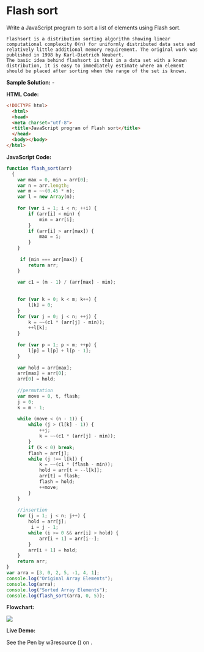 # Flash sort

Write a JavaScript program to sort a list of elements using Flash sort.

```
Flashsort is a distribution sorting algorithm showing linear computational complexity O(n) for uniformly distributed data sets and relatively little additional memory requirement. The original work was published in 1998 by Karl-Dietrich Neubert. 
The basic idea behind flashsort is that in a data set with a known distribution, it is easy to immediately estimate where an element should be placed after sorting when the range of the set is known.
```

**Sample Solution:** -

**HTML Code:**

```html
<!DOCTYPE html>
  <html>
  <head>
  <meta charset="utf-8">
  <title>JavaScript program of Flash sort</title>
  </head>
  <body></body>
</html>

```

**JavaScript Code:**

```js
function flash_sort(arr) 
  {
    var max = 0, min = arr[0];
    var n = arr.length;
    var m = ~~(0.45 * n);
    var l = new Array(m);
 
    for (var i = 1; i < n; ++i) {
        if (arr[i] < min) {
            min = arr[i];
        }
        if (arr[i] > arr[max]) {
            max = i;
        }
    }
 
     if (min === arr[max]) {
        return arr;
    }
 
    var c1 = (m - 1) / (arr[max] - min);
 
 
    for (var k = 0; k < m; k++) {
        l[k] = 0;
    }
    for (var j = 0; j < n; ++j) {
        k = ~~(c1 * (arr[j] - min));
        ++l[k];
    }
 
    for (var p = 1; p < m; ++p) {
        l[p] = l[p] + l[p - 1];
    }
 
    var hold = arr[max];
    arr[max] = arr[0];
    arr[0] = hold;
 
    //permutation
    var move = 0, t, flash;
    j = 0; 
    k = m - 1;
  
    while (move < (n - 1)) {
        while (j > (l[k] - 1)) {
            ++j;
            k = ~~(c1 * (arr[j] - min));
        }
        if (k < 0) break;
        flash = arr[j];
        while (j !== l[k]) {
            k = ~~(c1 * (flash - min));
            hold = arr[t = --l[k]];
            arr[t] = flash;
            flash = hold;
            ++move;
        }
    }
 
    //insertion
    for (j = 1; j < n; j++) {
        hold = arr[j];
         i = j - 1;
        while (i >= 0 && arr[i] > hold) {
            arr[i + 1] = arr[i--];
        }
        arr[i + 1] = hold;
    }
    return arr;
}
var arra = [3, 0, 2, 5, -1, 4, 1]; 
console.log("Original Array Elements"); 
console.log(arra); 
console.log("Sorted Array Elements"); 
console.log(flash_sort(arra, 0, 5));

```

**Flowchart:**

![](https://www.w3resource.com/w3r_images/searching-and-sorting-algorithm-exercise-12.png)  

**Live Demo:**

<section class="expand-codepen"><p data-height="380" data-theme-id="0" data-slug-hash="jGLepN" data-default-tab="js,result" data-user="w3resource" data-embed-version="2" data-pen-title="JavaScript - common-editor-exercises" data-editable="true" class="codepen">See the Pen by w3resource () on .</p><codepen></codepen></section>